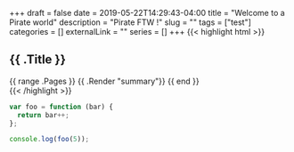 +++ 
draft = false
date = 2019-05-22T14:29:43-04:00
title = "Welcome to a Pirate world"
description = "Pirate FTW !"
slug = "" 
tags = ["test"]
categories = []
externalLink = ""
series = []
+++
{{< highlight html >}}
<section id="main">
  <div>
   <h1 id="title">{{ .Title }}</h1>
    {{ range .Pages }}
        {{ .Render "summary"}}
    {{ end }}
  </div>
</section>
{{< /highlight >}}

``` js
var foo = function (bar) {
  return bar++;
};

console.log(foo(5));
```